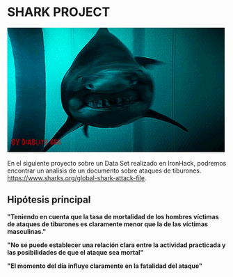 # SHARK PROJECT

![](imagenes/shark1.gif)

En el siguiente proyecto sobre un Data Set realizado en IronHack, podremos encontrar un analisis de un documento sobre ataques de tiburones. https://www.sharks.org/global-shark-attack-file.

## Hipótesis principal

**"Teniendo en cuenta que la tasa de mortalidad de los hombres víctimas de ataques de tiburones es claramente menor que la de las víctimas masculinas."**

**"No se puede establecer una relación clara entre la actividad practicada y las posibilidades de que el ataque sea mortal"**

**"El momento del día influye claramente en la fatalidad del ataque"**

![]()